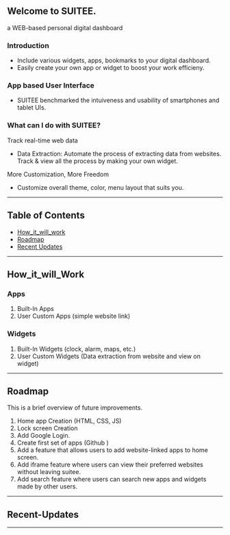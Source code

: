 ## Welcome to SUITEE.
a WEB-based personal digital dashboard
<br>

### Introduction
- Include various widgets, apps, bookmarks to your digital dashboard.
- Easily create your own app or widget to boost your work efficieny.

### App based User Interface
- SUITEE benchmarked the intuiveness and usability of smartphones and tablet UIs.

### What can I do with SUITEE?
Track real-time web data
- Data Extraction: Automate the process of extracting data from websites. Track & view all the process by making your own widget.

More Customization, More Freedom
- Customize overall theme, color, menu layout that suits you. 

---
## Table of Contents
- [How_it_will_work](#how_it_will_work)
- [Roadmap](#Roadmap)
- [Recent Updates](#Recent-Updates)

---
## How_it_will_Work
### Apps
1. Built-In Apps
2. User Custom Apps (simple website link)
### Widgets
1. Built-In Widgets (clock, alarm, maps, etc.)
2. User Custom Widgets (Data extraction from website and view on widget)

---
## Roadmap
This is a brief overview of future improvements.
1. Home app Creation (HTML, CSS, JS)
2. Lock screen Creation
3. Add Google Login.
4. Create first set of apps (Github )
5. Add a feature that allows users to add website-linked apps to home screen.
6. Add iframe feature where users can view their preferred websites without leaving suitee.
7. Add search feature where users can search new apps and widgets made by other users.

---
## Recent-Updates
---



